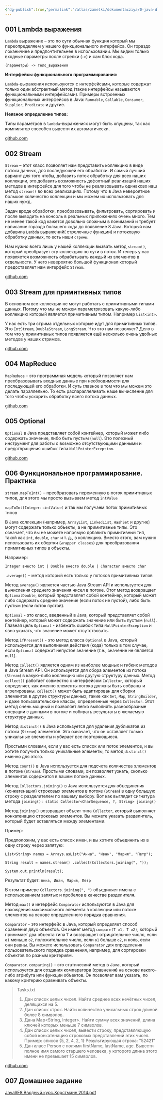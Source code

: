 ```yaml
---
{"dg-publish":true,"permalink":"/atlas/zametki/dokumentacziya/0-java-dlya-nachinayushhih-level-2/09-funkczionalnoe-programmirovanie/","tags":["Java"],"noteIcon":"","created":"2023-12-12T23:23:21.405+05:00","updated":"2025-04-07T02:08:46.403+05:00"}
---
```



## 001 Lambda выражения

`Lambda` выражение – это по сути обычная функция который мы переопределяем у нашего функционального интерфейса. Он гораздо локаничнее и предпочтительнее в использовании. Мы видим только входные параметры после стрелки (`->`) и сам блок кода.

`(параметры) -> тело_выражения`

**Интерфейсы функционального программирования:**

`Lambda`-выражения используются с интерфейсами, которые содержат только один абстрактный метод (такие интерфейсы называются функциональными интерфейсами). Примеры встроенных функциональных интерфейсов в Java: `Runnable`, `Callable`, `Consumer`, `Supplier`, `Predicate` и другие.

**Неявное определение типов:**

Типы параметров в `lambda`-выражениях могут быть опущены, так как компилятор способен вывести их автоматически.

[github.com](https://github.com/dmdev2020/java-level2-starter/tree/lesson-21.1/src/com/dmdev/oop/lesson21)

## 002 Stream

`Stream` – этот класс позволяет нам представить коллекцию в виде потока данных, для последующей его обработки. И самый лучший вариант для того чтобы, добавить поток обработку для всех наших коллекции, это добавить возможность дефолтный реализаций наших методов в интерфейсе для того чтобы не реализовывать одинаково наш метод `stream()` во всех реализациях. Потому что в Java невероятное большое количество коллекции и мы можем их использовать для наших нужд.

Задач вроде обработки, преобразовывать, фильтровать, сортировать и после выводить на консоль в реальных приложениях очень много. Тем не менее такой код кажется довольно сложным в пониманий и требует написание гораздо большего кода до появление 8 Java. Который нам добавила `Lambda` выражений( стрелочные функции) и потоковую обработку данных, то есть наши `стримы`.

Нам нужно всего лишь у нашей коллекции вызвать метод `stream()`, который преобразует эту коллекцию по сути в поток. И теперь у нас появляется возможность обрабатывать каждый из элементов в отдельности. У него невероятно большой функционал который предоставляет нам интерфейс `Stream`.

[github.com](https://github.com/dmdev2020/java-level2-starter/tree/lesson-21.2/src/com/dmdev/oop/lesson21)

## 003 Stream для примитивных типов

В основном все коллекции не могут работать с примитивными типами данных. Потому что мы не можем параметризовать какую-либо коллекцию который является примитивным типом. Например `List<int>`.

У нас есть три стрима отдельных которые идут для примитивных типов. Это `IntStream`, `DoubleStream`, `LongStream`. Что это нам позволяет? Дело в том что у примитивных типов появляется ещё несколько очень удобных методов у наших стримов.

[github.com](https://github.com/dmdev2020/java-level2-starter/tree/lesson-21.3/src/com/dmdev/oop/lesson21)

## 004 MapReduce

`MapReduce` – это программная модель который позволяет нам преобразовывать входные данные при необходимости для последующей его обработки. И суть главное в том что мы можем это делать параллельно. То есть распараллеливать наше вычисление для того чтобы ускорить обработку всего потока данных.

[github.com](https://github.com/dmdev2020/java-level2-starter/tree/lesson-21.4/src/com/dmdev/oop/lesson21)

## 005 Optional

`Optional` в Java представляет собой контейнер, который может либо содержать значение, либо быть пустым (`null`). Это полезный инструмент для работы с возможно отсутствующими данными и предотвращения ошибок типа `NullPointerException`.

[github.com](https://github.com/dmdev2020/java-level2-starter/tree/lesson-21.5/src/com/dmdev/oop/lesson21)

## 006 Функциональное программирование. Практика

`stream.mapToInt()` – преобразовать переменную в поток примитивных типов, для этого мы просто вызываем метод `intValue`

`mapToInt(Integer::intValue)` и так мы получаем поток примитивных типов

В Java коллекции (например, `ArrayList`, `LinkedList`, `HashSet` и другие) могут содержать только объекты, а не примитивные типы. Это означает, что вы не можете напрямую добавить примитивный тип, такой как `int`, `double`, `char` и т. д., в коллекцию. Вместо этого, вам нужно использовать их обертки (`wrapper classes`) для преобразования примитивных типов в объекты.

Например:

`Integer вместо int | Double вместо double | Character вместо char`

`.average()` – метод который есть только у потоков примитивных типов

Метод `average()` является частью Java Stream API и используется для вычисления среднего значения чисел в потоке. Этот метод возвращает `OptionalDouble`, который представляет собой контейнер, который может либо содержать среднее значение (если поток не пустой), либо быть пустым (если поток пустой).

`Optional` - это класс, введенный в Java, который представляет собой контейнер, который может содержать значение или быть пустым (`null`). Главная цель `Optional` - избежать ошибок типа `NullPointerException` и явно указать, что значение может отсутствовать.

Метод `ifPresent()` - это метод класса `Optional` в Java, который используется для выполнения действия (кода) только в том случае, если `Optional` содержит непустое значение (т.е., значение не является `null`).

Метод `collect()` является одним из наиболее мощных и гибких методов в Java Stream API. Он используется для сбора элементов из потока (`Stream`) в какую-либо коллекцию или другую структуру данных. Метод `collect()` работает совместно с интерфейсом `Collector`, который определяет, как именно элементы потока должны быть собраны и агрегированы. `collect()` может быть адаптирован для сборки элементов в другие структуры данных, такие как `Set`, `Map`, `StringBuilder`, и даже пользовательские классы, определенные через `Collector`. Этот метод очень мощный и позволяет легко выполнять разнообразные операции с данными в потоке и собирать результаты в желаемую структуру данных.

Метод `distinct()` в Java используется для удаления дубликатов из потока (`Stream`) элементов. Это означает, что он оставляет только уникальные элементы и убирает все повторяющиеся.

Простыми словами, если у вас есть список или поток элементов, и вы хотите получить только уникальные элементы, то метод `distinct()` именно для этого.

Метод `count()` в Java используется для подсчета количества элементов в потоке (`Stream`). Простыми словами, он позволяет узнать, сколько элементов содержится в вашем потоке данных.

Метод `Collectors.joining()` в Java используется для объединения (конкатенации) строковых элементов в потоке (`Stream`) в одну большую строку с разделителем по вашему выбору. Вот как выглядит сигнатура метода `joining(): static Collector<CharSequence, ?, String> joining()`

Метод `joining()` возвращает объект типа `Collector`, который выполняет конкатенацию строковых элементов. Вы можете указать разделитель, который будет вставляться между элементами.

Пример:

Предположим, у вас есть список имен, и вы хотите объединить их в одну строку через запятую:

`List<String> names = Arrays.asList("Анна", "Иван", "Мария", "Петр");`

`String result = names.stream() .collect(Collectors.joining(", "));`

`System.out.println(result);`

Результат будет: `Анна, Иван, Мария, Петр`

В этом примере `Collectors.joining(", ")` объединяет имена с использованием запятых и пробелов в качестве разделителя.

Метод `max()` и интерфейс `Comparator` используются в Java для нахождения максимального элемента в коллекции или потоке элементов на основе определенного порядка сравнения.

`Comparator` - это интерфейс в Java, который определяет способ сравнения двух объектов. Он имеет метод `compare(T o1, T o2)`, который принимает два объекта типа `T` и возвращает отрицательное число, если `o1` меньше `o2`, положительное число, если `o1` больше `o2`, и ноль, если они равны. Вы можете использовать `Comparator` для определения пользовательского порядка сравнения, например, для сортировки объектов по разным критериям.

`Comparator.comparing()` - это статический метод в Java, который используется для создания компаратора (сравнения) на основе какого-либо атрибута или функции объектов. Он позволяет вам указать, по какому критерию сравнивать объекты.

>Tasks.txt
>	1. Дан список целых чисел. Найти среднее всех нечётных чисел, делящихся на 5.
>	2. Дан список строк. Найти количество уникальных строк длиной более 8 символов.
>	3. Дана Map<String, Integer>. Найти сумму всех значений, длина ключей которых меньше 7 символов.
>	4. Дан список целых чисел, вывести строку, представляющую собой конкатенацию строковых представлений этих чисел. Пример: список {5, 2, 4, 2, 1} Результирующая строка: "52421"
>	5. Дан класс Person с полями firstName, lastName, age. Вывести полное имя самого старшего человека, у которого длина этого имени не превышает 15 символов.

[github.com](https://github.com/dmdev2020/java-level2-starter/tree/lesson-21.6/src/com/dmdev/oop/lesson21/task)

## 007 Домашнее задание

[JavaSE8.Вводный.курс.Хорстманн.2014.pdf](https://drive.google.com/file/d/1XIyO3n-0rNRCGaNhKU62lFIjRpOB42WQ/view)
